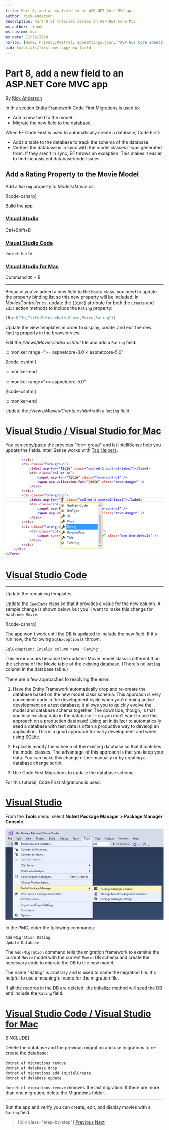 ```yaml
---
title: Part 8, add a new field to an ASP.NET Core MVC app
author: rick-anderson
description: Part 8 of tutorial series on ASP.NET Core MVC.
ms.author: riande
ms.custom: mvc
ms.date: 12/13/2018
no-loc: [Home, Privacy,Kestrel, appsettings.json, "ASP.NET Core Identity", cookie, Cookie, Blazor, "Blazor Server", "Blazor WebAssembly", "Identity", "Let's Encrypt", Razor, SignalR]
uid: tutorials/first-mvc-app/new-field
---
```

# Part 8, add a new field to an ASP.NET Core MVC app

By [Rick Anderson](https://twitter.com/RickAndMSFT)

In this section [Entity Framework](/ef/core/get-started/aspnetcore/new-db) Code First Migrations is used to:

* Add a new field to the model.
* Migrate the new field to the database.

When EF Code First is used to automatically create a database, Code First:

* Adds a table to the database to  track the schema of the database.
* Verifies the database is in sync with the model classes it was generated from. If they aren't in sync, EF throws an exception. This makes it easier to find inconsistent database/code issues.

## Add a Rating Property to the Movie Model

Add a `Rating` property to *Models/Movie.cs*:

[!code-csharp[](~/tutorials/first-mvc-app/start-mvc/sample/MvcMovie22/Models/MovieDateRating.cs?name=snippet)]

Build the app

### [Visual Studio](#tab/visual-studio)

 Ctrl+Shift+B

### [Visual Studio Code](#tab/visual-studio-code)

```dotnetcli
dotnet build
```

### [Visual Studio for Mac](#tab/visual-studio-mac)

Command ⌘ + B

------

Because you've added a new field to the `Movie` class, you need to update the property binding list so this new property will be included. In *MoviesController.cs*, update the `[Bind]` attribute for both the `Create` and `Edit` action methods to include the `Rating` property:

```csharp
[Bind("Id,Title,ReleaseDate,Genre,Price,Rating")]
   ```

Update the view templates in order to display, create, and edit the new `Rating` property in the browser view.

Edit the */Views/Movies/Index.cshtml* file and add a `Rating` field:

::: moniker range=">= aspnetcore-3.0 < aspnetcore-5.0"

[!code-cshtml[](~/tutorials/first-mvc-app/start-mvc/sample/MvcMovie3/Views/Movies/IndexGenreRating.cshtml?highlight=16,38&range=24-63)]

::: moniker-end

::: moniker range=">= aspnetcore-5.0"

[!code-cshtml[](~/tutorials/first-mvc-app/start-mvc/sample/MvcMovie5/Views/Movies/IndexGenreRating.cshtml?highlight=16,38&range=24-63)]

::: moniker-end

Update the */Views/Movies/Create.cshtml* with a `Rating` field.

# [Visual Studio / Visual Studio for Mac](#tab/visual-studio+visual-studio-mac)

You can copy/paste the previous "form group" and let intelliSense help you update the fields. IntelliSense works with [Tag Helpers](xref:mvc/views/tag-helpers/intro).

![The developer has typed the letter R for the attribute value of asp-for in the second label element of the view. An Intellisense contextual menu has appeared showing the available fields, including Rating, which is highlighted in the list automatically. When the developer clicks the field or presses Enter on the keyboard, the value will be set to Rating.](new-field/_static/cr.png)

# [Visual Studio Code](#tab/visual-studio-code)

<!-- This tab intentionally left blank. -->

---

Update the remaining templates.

Update the `SeedData` class so that it provides a value for the new column. A sample change is shown below, but you'll want to make this change for each `new Movie`.

[!code-csharp[](start-mvc/sample/MvcMovie/Models/SeedDataRating.cs?name=snippet1&highlight=6)]

The app won't work until the DB is updated to include the new field. If it's run now, the following `SqlException` is thrown:

`SqlException: Invalid column name 'Rating'.`

This error occurs because the updated Movie model class is different than the schema of the Movie table of the existing database. (There's no `Rating` column in the database table.)

There are a few approaches to resolving the error:

1. Have the Entity Framework automatically drop and re-create the database based on the new model class schema. This approach is very convenient early in the development cycle when you're doing active development on a test database; it allows you to quickly evolve the model and database schema together. The downside, though, is that you lose existing data in the database — so you don't want to use this approach on a production database! Using an initializer to automatically seed a database with test data is often a productive way to develop an application. This is a good approach for early development and when using SQLite.

2. Explicitly modify the schema of the existing database so that it matches the model classes. The advantage of this approach is that you keep your data. You can make this change either manually or by creating a database change script.

3. Use Code First Migrations to update the database schema.

For this tutorial, Code First Migrations is used.

# [Visual Studio](#tab/visual-studio)

From the **Tools** menu, select **NuGet Package Manager > Package Manager Console**.

  ![PMC menu](adding-model/_static/pmc.png)

In the PMC, enter the following commands:

```powershell
Add-Migration Rating
Update-Database
```

The `Add-Migration` command tells the migration framework to examine the current `Movie` model with the current `Movie` DB schema and create the necessary code to migrate the DB to the new model.

The name "Rating" is arbitrary and is used to name the migration file. It's helpful to use a meaningful name for the migration file.

If all the records in the DB are deleted, the initialize method will seed the DB and include the `Rating` field.

# [Visual Studio Code / Visual Studio for Mac](#tab/visual-studio-code+visual-studio-mac)

[!INCLUDE[](~/includes/RP-mvc-shared/sqlite-warn.md)]

Delete the database and the previous migration and use migrations to re-create the database:

```dotnetcli
dotnet ef migrations remove
dotnet ef database drop
dotnet ef migrations add InitialCreate
dotnet ef database update
```

`dotnet ef migrations remove` removes the last migration. If there are more than one migration, delete the Migrations folder.

---
<!-- End of VS tabs -->

Run the app and verify you can create, edit, and display movies with a `Rating` field.

> [!div class="step-by-step"]
> [Previous](search.md)
> [Next](validation.md)
